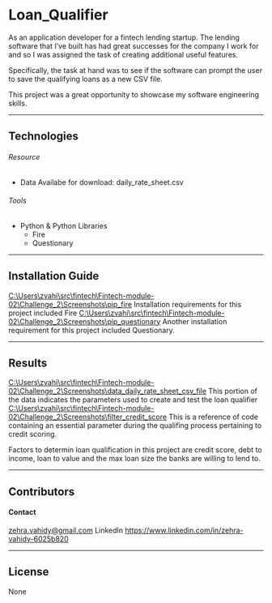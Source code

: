 # Loan_Qualifier

As an application developer for a fintech lending startup. The lending software that I’ve built has had great successes for the company I work for and so I was assigned the task of creating additional useful features.

Specifically, the task at hand was to see if the software can prompt the user to save the qualifying loans as a new CSV file.

This project was a great opportunity to showcase my software engineering skills.

---

## Technologies
###### Resource 
- Data Availabe for download: daily_rate_sheet.csv
###### Tools
- Python & Python Libraries
    - Fire
    - Questionary

---

## Installation Guide
[C:\Users\zvahi\src\fintech\Fintech-module-02\Challenge_2\Screenshots\pip_fire](https://raw.githubusercontent.com/zvahidy/Loan_Qualifier/b0fd34e9ea1720163bc43ba0813452847aec8468/Fintech-module-02/Challenge_2/Screenshots/pip_fire.png)
Installation requirements for this project included Fire 
[C:\Users\zvahi\src\fintech\Fintech-module-02\Challenge_2\Screenshots\pip_questionary](https://raw.githubusercontent.com/zvahidy/Loan_Qualifier/b0fd34e9ea1720163bc43ba0813452847aec8468/Fintech-module-02/Challenge_2/Screenshots/pip_questionary.png)
Another installation requirement for this project included Questionary. 

---

## Results
[C:\Users\zvahi\src\fintech\Fintech-module-02\Challenge_2\Screenshots\data_daily_rate_sheet_csv_file](https://raw.githubusercontent.com/zvahidy/Loan_Qualifier/f9ca07764faf7ca1ae9debe2091a156bec0c5910/Fintech-module-02/Challenge_2/Screenshots/filter_credit_score.png)
This portion of the data indicates the parameters used to create and test the loan qualifier
[C:\Users\zvahi\src\fintech\Fintech-module-02\Challenge_2\Screenshots\filter_credit_score](https://raw.githubusercontent.com/zvahidy/Loan_Qualifier/b0fd34e9ea1720163bc43ba0813452847aec8468/Fintech-module-02/Challenge_2/Screenshots/filter_credit_score.png)
This is a reference of code containing an essential parameter during the qualifing process pertaining to credit scoring. 

Factors to determin loan qualification in this project are credit score, debt to income, loan to value and the max loan size the banks are willing to lend to. 

---

## Contributors

#### Contact
zehra.vahidy@gmail.com
LinkedIn https://www.linkedin.com/in/zehra-vahidy-6025b820

---

## License

None
